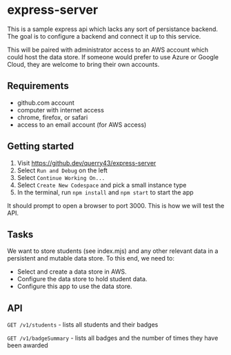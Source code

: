 express-server
==============

This is a sample express api which lacks any sort of persistance backend.  The
goal is to configure a backend and connect it up to this service.

This will be paired with administrator access to an AWS account which could
host the data store. If someone would prefer to use Azure or Google Cloud, they
are welcome to bring their own accounts.

Requirements
------------

* github.com account
* computer with internet access
* chrome, firefox, or safari
* access to an email account (for AWS access)

Getting started
---------------

1. Visit https://github.dev/querry43/express-server
2. Select `Run and Debug` on the left
3. Select `Continue Working On...`
4. Select `Create New Codespace` and pick a small instance type
5. In the terminal, run `npm install` and `npm start` to start the app

It should prompt to open a browser to port 3000.  This is how we will test the
API.

Tasks
-----

We want to store students (see index.mjs) and any other relevant data in a
persistent and mutable data store.  To this end, we need to:

* Select and create a data store in AWS.
* Configure the data store to hold student data.
* Configure this app to use the data store.

API
---

`GET /v1/students` - lists all students and their badges

`GET /v1/badgeSummary` - lists all badges and the number of times they have been awarded
